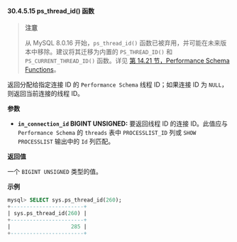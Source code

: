 #### 30.4.5.15 ps_thread_id() 函数

> **注意**
>
> 从 MySQL 8.0.16 开始，`ps_thread_id()` 函数已被弃用，并可能在未来版本中移除。建议将其迁移为内置的 `PS_THREAD_ID()` 和 `PS_CURRENT_THREAD_ID()` 函数。详见 [第 14.21 节，Performance Schema Functions](#14.21-performance-schema-functions)。

返回分配给指定连接 ID 的 `Performance Schema` 线程 ID；如果连接 ID 为 `NULL`，则返回当前连接的线程 ID。

**参数**

- **`in_connection_id` BIGINT UNSIGNED:** 要返回线程 ID 的连接 ID。此值应与 `Performance Schema` 的 `threads` 表中 `PROCESSLIST_ID` 列或 `SHOW PROCESSLIST` 输出中的 `Id` 列匹配。

**返回值**

一个 `BIGINT UNSIGNED` 类型的值。

**示例**

```sql
mysql> SELECT sys.ps_thread_id(260);
+-----------------------+
| sys.ps_thread_id(260) |
+-----------------------+
|                   285 |
+-----------------------+
```

